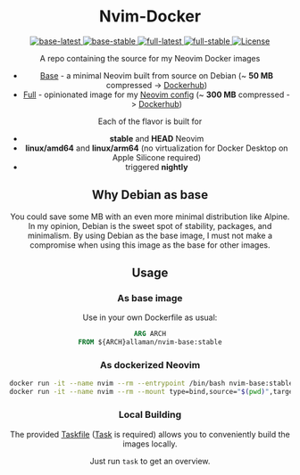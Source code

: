 <h1 align="center">Nvim-Docker</h1>

<div align="center"><p>
    <a href="https://github.com/Allaman/nvim-docker/actions/workflows/base-latest.yml">
      <img src="https://github.com/Allaman/nvim-docker/actions/workflows/base-latest.yml/badge.svg" alt="base-latest"/>
    </a>
    <a href="https://github.com/Allaman/nvim-docker/actions/workflows/base-stable.yml">
      <img src="https://github.com/Allaman/nvim-docker/actions/workflows/base-stable.yml/badge.svg" alt="base-stable"/>
    </a>
    <a href="https://github.com/Allaman/nvim-docker/actions/workflows/full-latest.yml">
      <img src="https://github.com/Allaman/nvim-docker/actions/workflows/full-latest.yml/badge.svg" alt="full-latest"/>
    </a>
    <a href="https://github.com/Allaman/nvim-docker/actions/workflows/full-stable.yml">
      <img src="https://github.com/Allaman/nvim-docker/actions/workflows/full-stable.yml/badge.svg" alt="full-stable"/>
    </a>
    <a href="https://github.com/Allaman/nvim/blob/main/LICENSE">
      <img src="https://img.shields.io/github/license/Allaman/nvim-docker?style=flat-square&logo=MIT&label=License" alt="License"/>
    </a>
</p>

A repo containing the source for my Neovim Docker images

- [Base](./base) - a minimal Neovim built from source on Debian (~ **50 MB** compressed -> [Dockerhub](https://hub.docker.com/r/allaman/nvim-base))
- [Full](.full) - opinionated image for my [Neovim config](https://github.com/Allaman/nvim/) (~ **300 MB** compressed -> [Dockerhub](https://hub.docker.com/r/allaman/nvim-full))

Each of the flavor is built for

- **stable** and **HEAD** Neovim
- **linux/amd64** and **linux/arm64** (no virtualization for Docker Desktop on Apple Silicone required)
- triggered **nightly**

## Why Debian as base

You could save some MB with an even more minimal distribution like Alpine. In my opinion, Debian is the sweet spot of stability, packages, and minimalism.
By using Debian as the base image, I must not make a compromise when using this image as the base for other images.

## Usage

### As base image

Use in your own Dockerfile as usual:

```Dockerfile
ARG ARCH
FROM ${ARCH}allaman/nvim-base:stable
```

### As dockerized Neovim

```sh
docker run -it --name nvim --rm --entrypoint /bin/bash nvim-base:stable
docker run -it --name nvim --rm --mount type=bind,source="$(pwd)",target=/home/nvim/work nvim-full:stable
```

### Local Building

The provided [Taskfile](./Taskfile.yml) ([Task](https://taskfile.dev/) is required) allows you to conveniently build the images locally.

Just run `task` to get an overview.
